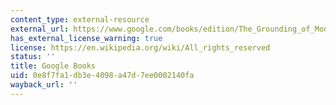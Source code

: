 ```yaml
---
content_type: external-resource
external_url: https://www.google.com/books/edition/The_Grounding_of_Modern_Feminism/FeWdNQ-rLKQC?hl=en&gbpv=1&dq=The+Grounding+of+Modern+Feminism&printsec=frontcover
has_external_license_warning: true
license: https://en.wikipedia.org/wiki/All_rights_reserved
status: ''
title: Google Books
uid: 0e8f7fa1-db3e-4098-a47d-7ee0002140fa
wayback_url: ''
---
```

